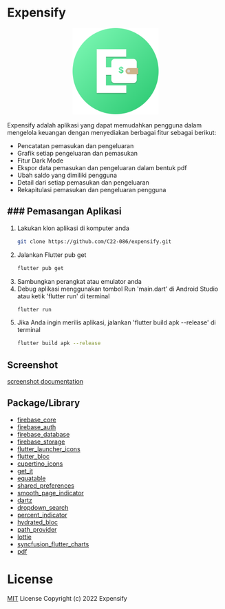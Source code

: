 # Expensify

<p align="center">
  <img src="assets/app_icon.png" width="200">
</p>

Expensify adalah aplikasi yang dapat memudahkan pengguna dalam mengelola keuangan dengan menyediakan berbagai fitur sebagai berikut:
- Pencatatan pemasukan dan pengeluaran 
- Grafik setiap pengeluaran dan pemasukan 
- Fitur Dark Mode 
- Ekspor data pemasukan dan pengeluaran dalam bentuk pdf 
- Ubah saldo yang dimiliki pengguna
- Detail dari setiap pemasukan dan pengeluaran
- Rekapitulasi pemasukan dan pengeluaran pengguna 

## ### Pemasangan Aplikasi

1. Lakukan klon aplikasi di komputer anda 
   ```sh
   git clone https://github.com/C22-086/expensify.git 
   ```
2. Jalankan Flutter pub get
   ```sh
   flutter pub get
   ```
3. Sambungkan perangkat atau emulator anda 
4. Debug aplikasi menggunakan tombol Run 'main.dart' di Android Studio atau ketik 'flutter run' di terminal
   ```sh
   flutter run
   ```
5. Jika Anda ingin merilis aplikasi, jalankan 'flutter build apk --release' di terminal
   ```sh
   flutter build apk --release
   ```



## Screenshot
[screenshot documentation]()


    
## Package/Library
- [firebase_core](https://pub.dev/packages/firebase_core)
- [firebase_auth](https://pub.dev/packages/firebase_auth)
- [firebase_database](https://pub.dev/packages/firebase_database)
- [firebase_storage](https://pub.dev/packages/firebase_storage)
- [flutter_launcher_icons](https://pub.dev/packages/flutter_launcher_icons)
- [flutter_bloc](https://pub.dev/packages/flutter_bloc)
- [cupertino_icons](https://pub.dev/packages/cupertino_icons)
- [get_it](https://pub.dev/packages/get_it)
- [equatable](https://pub.dev/packages/equatable)
- [shared_preferences](https://pub.dev/packages/shared_preferences)
- [smooth_page_indicator](https://pub.dev/packages/smooth_page_indicator)
- [dartz](https://pub.dev/packages/dartz)
- [dropdown_search](https://pub.dev/packages/dropdown_search)
- [percent_indicator](https://pub.dev/packages/percent_indicator)
- [hydrated_bloc](https://pub.dev/packages/hydrated_bloc)
- [path_provider](https://pub.dev/packages/path_provider)
- [lottie](https://pub.dev/packages/lottie)
- [syncfusion_flutter_charts](https://pub.dev/packages/syncfusion_flutter_charts)
- [pdf](https://pub.dev/packages/pdf)


# License
[MIT](./LICENSE) License Copyright (c) 2022 Expensify

